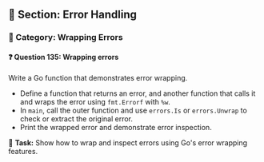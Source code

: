 ## 📘 Section: Error Handling  
### 🔹 Category: Wrapping Errors  
#### ❓ Question 135: Wrapping errors

Write a Go function that demonstrates error wrapping.

- Define a function that returns an error, and another function that calls it and wraps the error using `fmt.Errorf` with `%w`.
- In `main`, call the outer function and use `errors.Is` or `errors.Unwrap` to check or extract the original error.
- Print the wrapped error and demonstrate error inspection.

🔧 **Task:** Show how to wrap and inspect errors using Go's error wrapping features.
